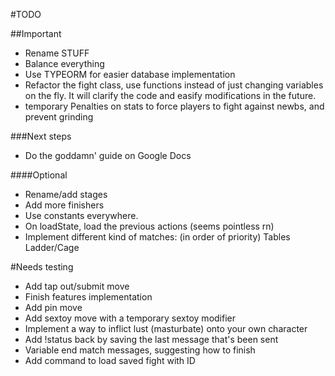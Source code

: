 #TODO

##Important
-   Rename STUFF
-   Balance everything
-   Use TYPEORM for easier database implementation
-   Refactor the fight class, use functions instead of just changing variables on the fly. It will clarify the code and easify modifications in the future. 
-   temporary Penalties on stats to force players to fight against newbs, and prevent grinding 

###Next steps
-   Do the goddamn' guide on Google Docs

####Optional
-   Rename/add stages
-   Add more finishers
-   Use constants everywhere.
-   On loadState, load the previous actions (seems pointless rn)
-   Implement different kind of matches: (in order of priority)
    Tables
    Ladder/Cage

#Needs testing
*   Add tap out/submit move
*   Finish features implementation
*   Add pin move
*   Add sextoy move with a temporary sextoy modifier
*   Implement a way to inflict lust (masturbate) onto your own character
*   Add !status back by saving the last message that's been sent
*   Variable end match messages, suggesting how to finish
*   Add command to load saved fight with ID
